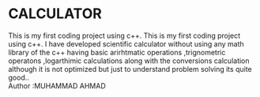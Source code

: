 # CALCULATOR
This is my first coding project using c++. 
This is my first coding project using c++. I have developed scientific calculator without using any math library of the c++ having basic arirhtmatic  operations ,trignometric operatons ,logarthimic calculations along with the conversions calculation 
although it is not optimized but just to understand problem solving its quite good..
<br>
Author :MUHAMMAD AHMAD 
